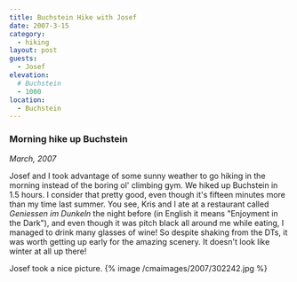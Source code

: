 ```yaml
---
title: Buchstein Hike with Josef
date: 2007-3-15
category:
  - hiking
layout: post
guests:
  - Josef
elevation:
  # Buchstein
  - 1000
location:
  - Buchstein
---
```


### Morning hike up Buchstein
_March, 2007_

Josef and I took advantage of some sunny weather to go hiking in the morning
instead of the boring ol' climbing gym. We hiked up Buchstein in 1.5 hours. I
consider that pretty good, even though it's fifteen minutes more than my time
last summer. You see, Kris and I ate at a restaurant called *Geniessen im
Dunkeln* the night before (in English it means "Enjoyment in the Dark"), and
even though it was pitch black all around me while eating, I managed to drink
many glasses of wine! So despite shaking from the DTs, it was worth getting up
early for the amazing scenery. It doesn't look like winter at all up there!

Josef took a nice picture.
{% image /cmaimages/2007/302242.jpg %}
